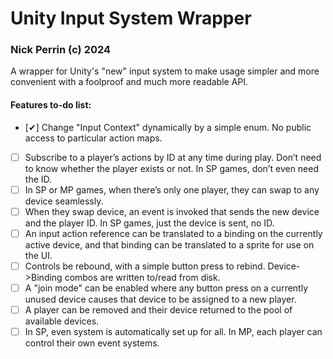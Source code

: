 # Unity Input System Wrapper
### Nick Perrin (c) 2024

A wrapper for Unity's "new" input system to make usage simpler and more convenient with a foolproof and much more readable API.

#### Features to-do list:
- [✔] Change "Input Context" dynamically by a simple enum. No public access to particular action maps.
- [ ] Subscribe to a player’s actions by ID at any time during play. Don’t need to know whether the player exists or not. In SP games, don’t even need the ID.
- [ ] In SP or MP games, when there’s only one player, they can swap to any device seamlessly.
- [ ] When they swap device, an event is invoked that sends the new device and the player ID. In SP games, just the device is sent, no ID.
- [ ] An input action reference can be translated to a binding on the currently active device, and that binding can be translated to a sprite for use on the UI.
- [ ] Controls be rebound, with a simple button press to rebind. Device->Binding combos are written to/read from disk.
- [ ] A "join mode" can be enabled where any button press on a currently unused device causes that device to be assigned to a new player.
- [ ] A player can be removed and their device returned to the pool of available devices.
- [ ] In SP, even system is automatically set up for all. In MP, each player can control their own event systems.
